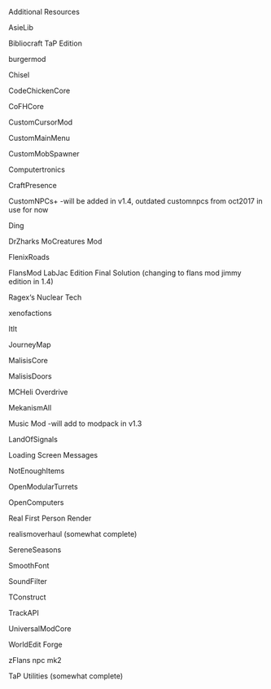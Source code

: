 Additional Resources

AsieLib

Bibliocraft TaP Edition

burgermod

Chisel

CodeChickenCore

CoFHCore

CustomCursorMod

CustomMainMenu

CustomMobSpawner

Computertronics

CraftPresence

CustomNPCs+ -will be added in v1.4, outdated customnpcs from oct2017 in use for now

Ding

DrZharks MoCreatures Mod

FlenixRoads

FlansMod LabJac Edition Final Solution (changing to flans mod jimmy edition in 1.4)

Ragex‘s Nuclear Tech

xenofactions

Itlt

JourneyMap

MalisisCore

MalisisDoors

MCHeli Overdrive

MekanismAll

Music Mod -will add to modpack in v1.3

LandOfSignals

Loading Screen Messages

NotEnoughItems

OpenModularTurrets

OpenComputers

Real First Person Render

realismoverhaul (somewhat complete) 

SereneSeasons

SmoothFont

SoundFilter

TConstruct

TrackAPI

UniversalModCore

WorldEdit Forge

zFlans npc mk2

TaP Utilities (somewhat complete)
